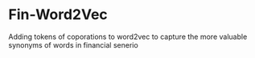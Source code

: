 # Fin-Word2Vec
Adding tokens of coporations to word2vec to capture the more valuable synonyms of words in financial senerio

